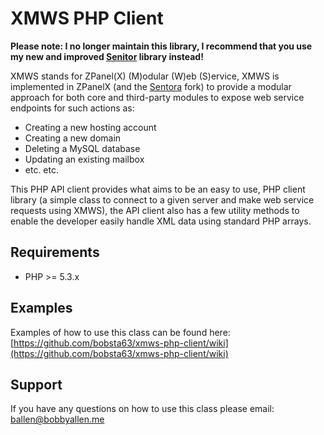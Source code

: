 # XMWS PHP Client

**Please note: I no longer maintain this library, I recommend that you use my new and improved [Senitor](https://github.com/bobsta63/senitor) library instead!**

XMWS stands for ZPanel(X) (M)odular (W)eb (S)ervice, XMWS is implemented in ZPanelX (and the [Sentora](http://sentora.org) fork) to provide a modular approach for both core and third-party modules to expose web service endpoints for such actions as:

* Creating a new hosting account
* Creating a new domain
* Deleting a MySQL database
* Updating an existing mailbox
* etc. etc.

This PHP API client provides what aims to be an easy to use, PHP client library (a simple class to connect to a given server and make web service requests using XMWS), the API client also has a few utility methods to enable the developer easily handle XML data using standard PHP arrays.

## Requirements

* PHP >= 5.3.x

## Examples

Examples of how to use this class can be found here: [https://github.com/bobsta63/xmws-php-client/wiki](https://github.com/bobsta63/xmws-php-client/wiki)

## Support

If you have any questions on how to use this class please email: [ballen@bobbyallen.me](mailto:ballen@bobbyallen.me)
